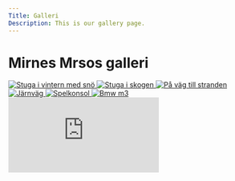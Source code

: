```yaml
---
Title: Galleri
Description: This is our gallery page.
---
```


Mirnes Mrsos galleri
==========================

<div class="container">
    <div class="gallery">
        <a href="image/stuga.jpeg" target="_blank">
            <img src="image/stuga.jpeg" 
                 srcset="image/stuga.jpeg 600w, 
                         image/stuga.jpeg 1200w" 
                 sizes="(max-width: 600px) 100vw, 
                        (min-width: 601px) 33vw" 
                 alt="Stuga i vintern med snö">
        </a>
        <a href="image/escape.jpeg" target="_blank">
            <img src="image/escape.jpeg" 
                 srcset="image/escape.jpeg 600w, 
                         image/escape.jpeg 1200w" 
                 sizes="(max-width: 600px) 100vw, 
                        (min-width: 601px) 33vw" 
                 alt="Stuga i skogen">
        </a>
        <a href="image/havet.jpeg" target="_blank">
            <img src="image/havet.jpeg" 
                 srcset="image/havet.jpeg 600w, 
                         image/havet.jpeg 1200w" 
                 sizes="(max-width: 600px) 100vw, 
                        (min-width: 601px) 33vw" 
                 alt="På väg till stranden">
        </a>
        <a href="image/train.jpeg" target="_blank">
            <img src="image/train.jpeg" 
                 srcset="image/train.jpeg 600w, 
                         image/train.jpeg 1200w" 
                 sizes="(max-width: 600px) 100vw, 
                        (min-width: 601px) 33vw" 
                 alt="Järnväg">
        </a>
        <a href="image/gameboy.jpeg" target="_blank">
            <img src="image/gameboy.jpeg" 
                 srcset="image/gameboy.jpeg 600w, 
                         image/gameboy.jpeg 1200w" 
                 sizes="(max-width: 600px) 100vw, 
                        (min-width: 601px) 33vw" 
                 alt="Spelkonsol">
        </a>
        <a href="image/bmw.jpeg" target="_blank">
            <img src="image/bmw.jpeg" 
                 srcset="image/bmw.jpeg 600w, 
                         image/bmw.jpeg 1200w" 
                 sizes="(max-width: 600px) 100vw, 
                        (min-width: 601px) 33vw" 
                 alt="Bmw m3">
        </a>
    </div>
<div class="embed-container">
    <iframe src="https://www.youtube.com/embed/JQSvPN9E47o" frameborder="0" allowfullscreen></iframe>
</div>

</div>
